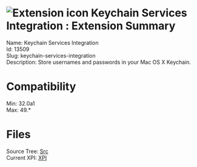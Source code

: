 # ![Extension icon](https://addons.thunderbird.net/static/img/addon-icons/default-64.png) Keychain Services Integration : Extension Summary

Name: Keychain Services Integration  
Id: 13509  
Slug: keychain-services-integration  
Description: Store usernames and passwords in your Mac OS X Keychain.
  

# Compatibility
Min: 32.0a1  
Max: 49.*  

# Files

Source Tree: [Src](C:/Dev/Thunderbird/ThunderKdB/xall/xOther/13509-keychain-services-integration/src)  
Current XPI: [XPI](C:/Dev/Thunderbird/ThunderKdB/xall/xOther/13509-keychain-services-integration/xpi)  



